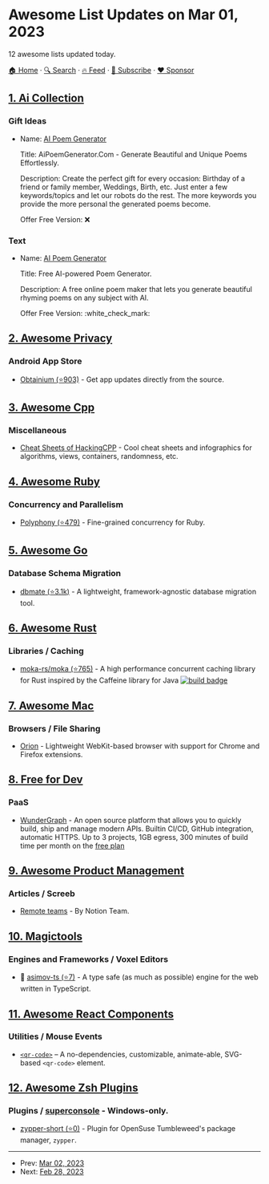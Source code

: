 # Awesome List Updates on Mar 01, 2023

12 awesome lists updated today.

[🏠 Home](/README.md) · [🔍 Search](https://www.trackawesomelist.com/search/) · [🔥 Feed](https://www.trackawesomelist.com/rss.xml) · [📮 Subscribe](https://trackawesomelist.us17.list-manage.com/subscribe?u=d2f0117aa829c83a63ec63c2f&id=36a103854c) · [❤️  Sponsor](https://github.com/sponsors/theowenyoung)



## [1. Ai Collection](/content/ai-collection/ai-collection/README.md)

### Gift Ideas

- Name: [AI Poem Generator](https://aipoemgenerator.com/)

  Title: AiPoemGenerator.Com - Generate Beautiful and Unique Poems Effortlessly.

  Description: Create the perfect gift for every occasion: Birthday of a friend or family member, Weddings, Birth, etc. Just enter a few keywords/topics and let our robots do the rest. The more keywords you provide the more personal the generated poems become.

  Offer Free Version: :x:



### Text

- Name: [AI Poem Generator](https://www.aipoemgenerator.org)

  Title: Free AI-powered Poem Generator.

  Description: A free online poem maker that lets you generate beautiful rhyming poems on any subject with AI.

  Offer Free Version: :white\_check\_mark:



## [2. Awesome Privacy](/content/pluja/awesome-privacy/README.md)

### Android App Store

*   [Obtainium (⭐903)](https://github.com/ImranR98/Obtainium) - Get app updates directly from the source.

## [3. Awesome Cpp](/content/fffaraz/awesome-cpp/README.md)

### Miscellaneous

*   [Cheat Sheets of HackingCPP](https://hackingcpp.com/cpp/cheat_sheets.html) - Cool cheat sheets and infographics for algorithms, views, containers, randomness, etc.

## [4. Awesome Ruby](/content/markets/awesome-ruby/README.md)

### Concurrency and Parallelism

*   [Polyphony (⭐479)](https://github.com/digital-fabric/polyphony) - Fine-grained concurrency for Ruby.

## [5. Awesome Go](/content/avelino/awesome-go/README.md)

### Database Schema Migration

*   [dbmate (⭐3.1k)](https://github.com/amacneil/dbmate) - A lightweight, framework-agnostic database migration tool.

## [6. Awesome Rust](/content/rust-unofficial/awesome-rust/README.md)

### Libraries / Caching

*   [moka-rs/moka (⭐765)](https://github.com/moka-rs/moka) - A high performance concurrent caching library for Rust inspired by the Caffeine library for Java [![build badge](https://github.com/moka-rs/moka/workflows/CI/badge.svg)](https://github.com/moka-rs/moka/actions/workflows/CI.yml)

## [7. Awesome Mac](/content/jaywcjlove/awesome-mac/README.md)

### Browsers / File Sharing

*   [Orion](https://browser.kagi.com/) - Lightweight WebKit-based browser with support for Chrome and Firefox extensions.

## [8. Free for Dev](/content/ripienaar/free-for-dev/README.md)

### PaaS

*   [WunderGraph](https://cloud.wundergraph.com) - An open source platform that allows you to  quickly build, ship and manage modern APIs. Builtin CI/CD, GitHub integration, automatic HTTPS. Up to 3 projects, 1GB egress, 300 minutes of build time per month on the [free plan](https://wundergraph.com/pricing)

## [9. Awesome Product Management](/content/dend/awesome-product-management/README.md)

### Articles / Screeb

*   [Remote teams](https://managershandbook.notion.site/Remote-teams-5ca3f257580040718fde6eb25c47e134) - By Notion Team.

## [10. Magictools](/content/ellisonleao/magictools/README.md)

### Engines and Frameworks / Voxel Editors

*   :tada: [asimov-ts (⭐7)](https://github.com/pedrozaalex/asimov-ts) - A type safe (as much as possible) engine for the web written in TypeScript.

## [11. Awesome React Components](/content/brillout/awesome-react-components/README.md)

### Utilities / Mouse Events

*   [`<qr-code>`](https://github.com/bitjson/qr-code) – A no-dependencies, customizable, animate-able, SVG-based `<qr-code>` element.

## [12. Awesome Zsh Plugins](/content/unixorn/awesome-zsh-plugins/README.md)

### Plugins / [superconsole](https://github.com/alexchmykhalo/superconsole) - Windows-only.

*   [zypper-short (⭐0)](https://github.com/justanotherinternetguy/zypper-short) - Plugin for OpenSuse Tumbleweed's package manager, `zypper`.

---

- Prev: [Mar 02, 2023](/content/2023/03/02/README.md)
- Next: [Feb 28, 2023](/content/2023/02/28/README.md)